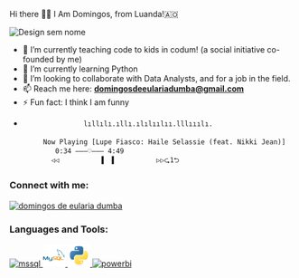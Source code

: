 Hi there 👋🏿
I Am Domingos, from Luanda!🇦🇴

![Design sem nome](https://user-images.githubusercontent.com/110714056/236336102-71f81467-0e48-4e18-beb4-4ddf9d54ef6f.gif)

- 🔭 I’m currently teaching code to kids in codum! (a social initiative co-founded by me) 
- 🌱 I’m currently learning Python
- 👯 I’m looking to collaborate with Data Analysts, and for a job in the field.
- 📫 Reach me here: **domingosdeeulariadumba@gmail.com**
- ⚡ Fun fact: I think I am funny
-                    lıllılı.ıllı.ılılıılıı.lllııılı.
 
           Now Playing [Lupe Fiasco: Haile Selassie (feat. Nikki Jean)]
              0:34 ———♡——— 4:49
             ◁◁          ▐  ▌          ▷▷⮎1⮌
      
<h3 align="left">Connect with me:</h3>
<p align="left">
<a href="https://linkedin.com/in/domingos-de-eulária-dumba-105323144/" target="blank"><img align="center" src="https://raw.githubusercontent.com/rahuldkjain/github-profile-readme-generator/master/src/images/icons/Social/linked-in-alt.svg" alt="domingos de eularia dumba" height="30" width="40" /></a>
</p>

<h3 align="left">Languages and Tools:</h3>
<p align="left"> <a href="https://www.microsoft.com/en-us/sql-server" target="_blank" rel="noreferrer"> <img src="https://www.svgrepo.com/show/303229/microsoft-sql-server-logo.svg" alt="mssql" width="40" height="40"/> </a> <a href="https://www.mysql.com/" target="_blank" rel="noreferrer"> <img src="https://raw.githubusercontent.com/devicons/devicon/master/icons/mysql/mysql-original-wordmark.svg" alt="mysql" width="40" height="40"/> </a> <a href="https://www.python.org" target="_blank" rel="noreferrer"> <img src="https://raw.githubusercontent.com/devicons/devicon/master/icons/python/python-original.svg" alt="python" width="40" height="40"/> </a> <a href="https://powerbi.microsoft.com/en-au/" target="_blank" rel="noreferrer"> <img src="https://user-images.githubusercontent.com/110714056/233350378-122f52d8-5c13-4a6f-8903-fd5f4aaa4c14.png" alt="powerbi" width="40" height="40"/> </a> </p>



